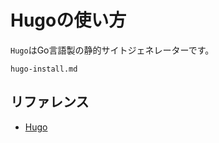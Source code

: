 # Hugoの使い方

``Hugo``はGo言語製の静的サイトジェネレーターです。

```{toctree}
hugo-install.md
```

## リファレンス

- [Hugo](https://gohugo.io/)
